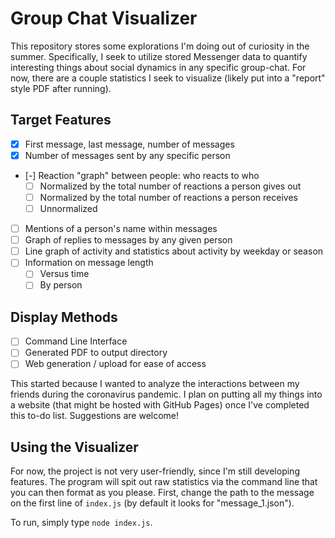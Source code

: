 # Group Chat Visualizer

This repository stores some explorations I'm doing out of curiosity in the summer.
Specifically, I seek to utilize stored Messenger data to quantify interesting things
about social dynamics in any specific group-chat. For now, there are a couple statistics
I seek to visualize (likely put into a "report" style PDF after running).

## Target Features
 - [X] First message, last message, number of messages
 - [X] Number of messages sent by any specific person
 - [-] Reaction "graph" between people: who reacts to who
    - [ ] Normalized by the total number of reactions a person gives out
    - [ ] Normalized by the total number of reactions a person receives
    - [ ] Unnormalized
 - [ ] Mentions of a person's name within messages
 - [ ] Graph of replies to messages by any given person
 - [ ] Line graph of activity and statistics about activity by weekday or season
 - [ ] Information on message length
    - [ ] Versus time
    - [ ] By person

## Display Methods
 - [ ] Command Line Interface
 - [ ] Generated PDF to output directory
 - [ ] Web generation / upload for ease of access

This started because I wanted to analyze the interactions between my friends during
the coronavirus pandemic. I plan on putting all my things into a website (that might
be hosted with GitHub Pages) once I've completed this to-do list. Suggestions are welcome!

## Using the Visualizer

For now, the project is not very user-friendly, since I'm still developing features.
The program will spit out raw statistics via the command line that you can then
format as you please. First, change the path to the message on the first line of
`index.js` (by default it looks for "message_1.json").

To run, simply type `node index.js`.
